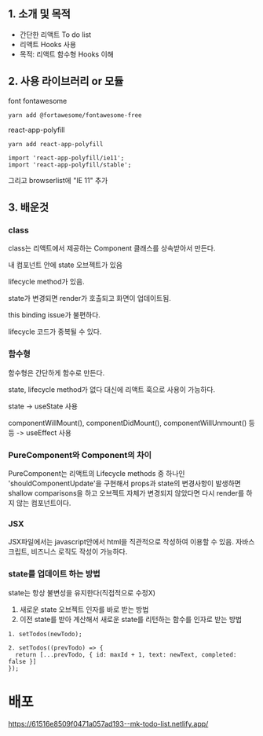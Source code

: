 ## 1. 소개 및 목적
- 간단한 리액트 To do list
- 리액트 Hooks 사용
- 목적: 리액트 함수형 Hooks 이해


## 2. 사용 라이브러리 or 모듈
  
  font fontawesome
  ```
  yarn add @fortawesome/fontawesome-free
  ```
  react-app-polyfill
  ```
  yarn add react-app-polyfill

  import 'react-app-polyfill/ie11';
  import 'react-app-polyfill/stable';

  ```
  그리고 browserlist에 "IE 11" 추가


## 3. 배운것

### class

class는 리액트에서 제공하는 Component 클래스를 상속받아서 만든다.

내 컴포넌트 안에 state 오브젝트가 있음

lifecycle method가 있음.

state가 변경되면 render가 호출되고 화면이 업데이트됨.

this binding issue가 불편하다.

lifecycle 코드가 중복될 수 있다.


### 함수형

함수형은 간단하게 함수로 만든다.

state, lifecycle method가 없다 대신에 리액트 훅으로 사용이 가능하다.

state -> useState 사용

componentWillMount(), componentDidMount(), componentWillUnmount() 등등 -> useEffect 사용


### PureComponent와 Component의 차이

PureComponent는 리액트의 Lifecycle methods 중 하나인 'shouldComponentUpdate'을 구현해서 props과 state의 변경사항이 발생하면 shallow comparisons을 하고 오브젝트 자체가 변경되지 않았다면 다시 render를 하지 않는 컴포넌트이다.


### JSX

JSX파일에서는 javascript안에서 html을 직관적으로 작성하여 이용할 수 있음. 자바스크립트, 비즈니스 로직도 작성이 가능하다.


### state를 업데이트 하는 방법

state는 항상 불변성을 유지한다(직접적으로 수정X)

1. 새로운 state 오브젝트 인자를 바로 받는 방법
2. 이전 state를 받아 계산해서 새로운 state를 리턴하는 함수를 인자로 받는 방법

```
1. setTodos(newTodo); 

2. setTodos((prevTodo) => {
  return [...prevTodo, { id: maxId + 1, text: newText, completed: false }]
});
```

# 배포
https://61516e8509f0471a057ad193--mk-todo-list.netlify.app/
